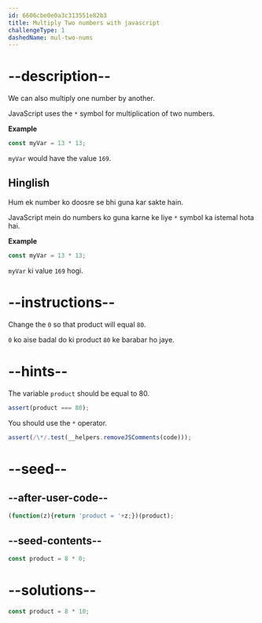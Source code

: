 ```yaml
---
id: 6606cbe0e0a3c313551e82b3
title: Multiply Two numbers with javascript
challengeType: 1
dashedName: mul-two-nums
---
```


# --description--

We can also multiply one number by another.

JavaScript uses the `*` symbol for multiplication of two numbers.

**Example**

```js
const myVar = 13 * 13;
```

`myVar` would have the value `169`.

<h2>Hinglish</h2>

Hum ek number ko doosre se bhi guna kar sakte hain.

JavaScript mein do numbers ko guna karne ke liye `*` symbol ka istemal hota hai.

**Example**

```js
const myVar = 13 * 13;
```

`myVar` ki value `169` hogi.

# --instructions--

Change the `0` so that product will equal `80`.

`0` ko aise badal do ki product `80` ke barabar ho jaye.

# --hints--

The variable `product` should be equal to 80.

```js
assert(product === 80);
```

You should use the `*` operator.

```js
assert(/\*/.test(__helpers.removeJSComments(code)));
```

# --seed--

## --after-user-code--

```js
(function(z){return 'product = '+z;})(product);
```

## --seed-contents--

```js
const product = 8 * 0;
```

# --solutions--

```js
const product = 8 * 10;
```
